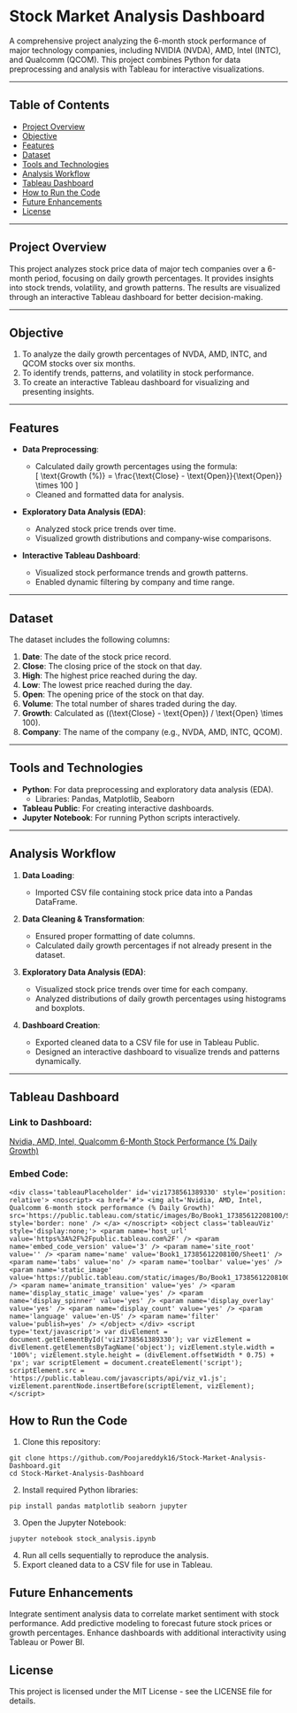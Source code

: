# Stock Market Analysis Dashboard

A comprehensive project analyzing the 6-month stock performance of major technology companies, including NVIDIA (NVDA), AMD, Intel (INTC), and Qualcomm (QCOM). This project combines Python for data preprocessing and analysis with Tableau for interactive visualizations.

---

## Table of Contents
- [Project Overview](#project-overview)
- [Objective](#objective)
- [Features](#features)
- [Dataset](#dataset)
- [Tools and Technologies](#tools-and-technologies)
- [Analysis Workflow](#analysis-workflow)
- [Tableau Dashboard](#tableau-dashboard)
- [How to Run the Code](#how-to-run-the-code)
- [Future Enhancements](#future-enhancements)
- [License](#license)

---

## Project Overview
This project analyzes stock price data of major tech companies over a 6-month period, focusing on daily growth percentages. It provides insights into stock trends, volatility, and growth patterns. The results are visualized through an interactive Tableau dashboard for better decision-making.

---

## Objective
1. To analyze the daily growth percentages of NVDA, AMD, INTC, and QCOM stocks over six months.
2. To identify trends, patterns, and volatility in stock performance.
3. To create an interactive Tableau dashboard for visualizing and presenting insights.

---

## Features
- **Data Preprocessing**:
  - Calculated daily growth percentages using the formula:  
    \[
    \text{Growth (\%)} = \frac{\text{Close} - \text{Open}}{\text{Open}} \times 100
    \]
  - Cleaned and formatted data for analysis.
  
- **Exploratory Data Analysis (EDA)**:
  - Analyzed stock price trends over time.
  - Visualized growth distributions and company-wise comparisons.
  
- **Interactive Tableau Dashboard**:
  - Visualized stock performance trends and growth patterns.
  - Enabled dynamic filtering by company and time range.

---

## Dataset
The dataset includes the following columns:
1. **Date**: The date of the stock price record.
2. **Close**: The closing price of the stock on that day.
3. **High**: The highest price reached during the day.
4. **Low**: The lowest price reached during the day.
5. **Open**: The opening price of the stock on that day.
6. **Volume**: The total number of shares traded during the day.
7. **Growth**: Calculated as \((\text{Close} - \text{Open}) / \text{Open} \times 100\).
8. **Company**: The name of the company (e.g., NVDA, AMD, INTC, QCOM).

---

## Tools and Technologies
- **Python**: For data preprocessing and exploratory data analysis (EDA).
  - Libraries: Pandas, Matplotlib, Seaborn
- **Tableau Public**: For creating interactive dashboards.
- **Jupyter Notebook**: For running Python scripts interactively.

---

## Analysis Workflow
1. **Data Loading**:
   - Imported CSV file containing stock price data into a Pandas DataFrame.

2. **Data Cleaning & Transformation**:
   - Ensured proper formatting of date columns.
   - Calculated daily growth percentages if not already present in the dataset.

3. **Exploratory Data Analysis (EDA)**:
   - Visualized stock price trends over time for each company.
   - Analyzed distributions of daily growth percentages using histograms and boxplots.

4. **Dashboard Creation**:
   - Exported cleaned data to a CSV file for use in Tableau Public.
   - Designed an interactive dashboard to visualize trends and patterns dynamically.

---

## Tableau Dashboard
### Link to Dashboard:
[Nvidia, AMD, Intel, Qualcomm 6-Month Stock Performance (% Daily Growth)](https://public.tableau.com/views/Book1_17385612208100/Sheet1)

### Embed Code:
```
<div class='tableauPlaceholder' id='viz1738561389330' style='position: relative'> <noscript> <a href='#'> <img alt='Nvidia, AMD, Intel, Qualcomm 6-month stock performance (% Daily Growth)' src='https://public.tableau.com/static/images/Bo/Book1_17385612208100/Sheet1/1_rss.png' style='border: none' /> </a> </noscript> <object class='tableauViz' style='display:none;'> <param name='host_url' value='https%3A%2F%2Fpublic.tableau.com%2F' /> <param name='embed_code_version' value='3' /> <param name='site_root' value='' /> <param name='name' value='Book1_17385612208100/Sheet1' /> <param name='tabs' value='no' /> <param name='toolbar' value='yes' /> <param name='static_image' value='https://public.tableau.com/static/images/Bo/Book1_17385612208100/Sheet1/1.png' /> <param name='animate_transition' value='yes' /> <param name='display_static_image' value='yes' /> <param name='display_spinner' value='yes' /> <param name='display_overlay' value='yes' /> <param name='display_count' value='yes' /> <param name='language' value='en-US' /> <param name='filter' value='publish=yes' /> </object> </div> <script type='text/javascript'> var divElement = document.getElementById('viz1738561389330'); var vizElement = divElement.getElementsByTagName('object'); vizElement.style.width = '100%'; vizElement.style.height = (divElement.offsetWidth * 0.75) + 'px'; var scriptElement = document.createElement('script'); scriptElement.src = 'https://public.tableau.com/javascripts/api/viz_v1.js'; vizElement.parentNode.insertBefore(scriptElement, vizElement); </script> 
```

## How to Run the Code
1. Clone this repository: 
```
git clone https://github.com/Poojareddyk16/Stock-Market-Analysis-Dashboard.git
cd Stock-Market-Analysis-Dashboard
 ```
2. Install required Python libraries:
```
pip install pandas matplotlib seaborn jupyter

```
3. Open the Jupyter Notebook:
```
jupyter notebook stock_analysis.ipynb

```
4. Run all cells sequentially to reproduce the analysis.
5. Export cleaned data to a CSV file for use in Tableau.

## Future Enhancements
Integrate sentiment analysis data to correlate market sentiment with stock performance.
Add predictive modeling to forecast future stock prices or growth percentages.
Enhance dashboards with additional interactivity using Tableau or Power BI.

## License
This project is licensed under the MIT License - see the LICENSE file for details.

